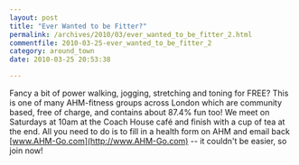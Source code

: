 ```yaml
---
layout: post
title: "Ever Wanted to be Fitter?"
permalink: /archives/2010/03/ever_wanted_to_be_fitter_2.html
commentfile: 2010-03-25-ever_wanted_to_be_fitter_2
category: around_town
date: 2010-03-25 20:53:38

---
```


Fancy a bit of power walking, jogging, stretching and toning for FREE? This is one of many AHM-fitness groups across London which are community based, free of charge, and contains about 87.4% fun too! We meet on Saturdays at 10am at the Coach House café and finish with a cup of tea at the end. All you need to do is to fill in a health form on AHM and email back [www.AHM-Go.com](http://www.AHM-Go.com) -- it couldn't be easier, so join now!
